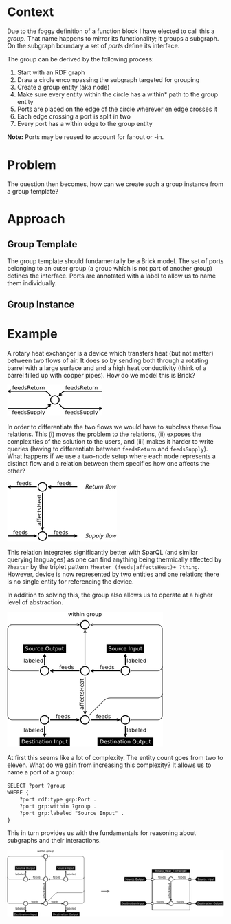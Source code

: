 # Context

<!-- what do we hope to accomplish with this? -->

<!-- function block disclaimer: this is a group -->
Due to the foggy definition of a function block I have elected to call this a *group*. That name happens to mirror its functionality; it groups a subgraph. On the subgraph boundary a set of *ports* define its interface.

<!-- what is a group: subgraph, one entity to rule them all, interface through ports -->
The group can be derived by the following process:

1. Start with an RDF graph
2. Draw a circle encompassing the subgraph targeted for grouping
3. Create a group entity (aka node)
4. Make sure every entity within the circle has a within* path to the group entity
5. Ports are placed on the edge of the circle wherever en edge crosses it
6. Each edge crossing a port is split in two
7. Every port has a within edge to the group entity

**Note:** Ports may be reused to account for fanout or -in.

# Problem

The question then becomes, how can we create such a group instance from a group template?

# Approach

## Group Template

The group template should fundamentally be a Brick model. The set of ports belonging to an outer group (a group which is not part of another group) defines the interface. Ports are annotated with a label to allow us to name them individually.

## Group Instance


# Example

A rotary heat exchanger is a device which transfers heat (but not matter) between two flows of air. It does so by sending both through a rotating barrel with a large surface and and a high heat conductivity (think of a barrel filled up with copper pipes). How do we model this is Brick?

![Single-entity representation](figs/rhx_single.png)

In order to differentiate the two flows we would have to subclass these flow relations. This (i) moves the problem to the relations, (ii) exposes the complexities of the solution to the users, and (iii) makes it harder to write queries (having to differentiate between `feedsReturn` and `feedsSupply`). What happens if we use a two-node setup where each node represents a distinct flow and a relation between them specifies how one affects the other?

![Simple two-entity representation](figs/rhx.png)

This relation integrates significantly better with SparQL (and similar querying languages) as one can find anything being thermically affected by `?heater` by the triplet pattern `?heater (feeds|affectsHeat)+ ?thing`. However, device is now represented by two entities and one relation; there is no single entity for referencing the device.

In addition to solving this, the group also allows us to operate at a higher level of abstraction.

![Comlex eleven-entity representation](figs/rhx_complex.png)

At first this seems like a lot of complexity. The entity count goes from two to eleven. What do we gain from increasing this complexity? It allows us to name a port of a group:

```sparql
SELECT ?port ?group
WHERE {
    ?port rdf:type grp:Port .
    ?port grp:within ?group .
    ?port grp:labeled "Source Input" .
}

```

This in turn provides us with the fundamentals for reasoning about subgraphs and their interactions.

![Comlex eleven-entity representation](figs/becoming.png)

